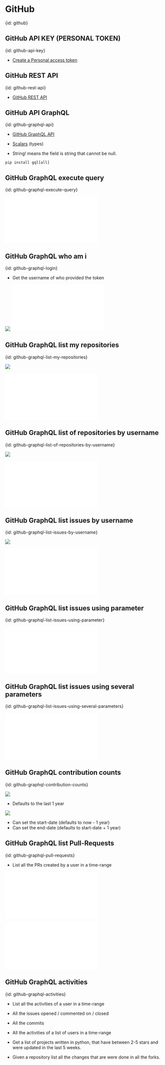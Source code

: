 # GitHub
{id: github}


## GitHub API KEY (PERSONAL TOKEN)
{id: github-api-key}

* [Create a Personal access token](https://docs.github.com/en/authentication/keeping-your-account-and-data-secure/creating-a-personal-access-token)

## GitHub REST API
{id: github-rest-api}

* [GitHub REST API](https://docs.github.com/en/rest)


## GitHub API GraphQL
{id: github-graphql-api}

* [GitHub GraphQL API](https://docs.github.com/en/graphql)

* [Scalars](https://docs.github.com/en/graphql/reference/scalars) (types)
* String!  means the field is string that cannot be null.

```
pip install gql[all]
```

## GitHub GraphQL execute query
{id: github-graphql-execute-query}

![](examples/github-graphql/run_query.py)

## GitHub GraphQL who am i
{id: github-graphql-login}

* Get the username of who provided the token

![](examples/github-graphql/login.gql)
![](examples/github-graphql/login.json)


## GitHub GraphQL list my repositories
{id: github-graphql-list-my-repositories}

![](examples/github-graphql/list_my_repositories.gql)

![](examples/github-graphql/list_my_repositories.json)


## GitHub GraphQL list of repositories by username
{id: github-graphql-list-of-repositories-by-username}

![](examples/github-graphql/list_repositories_by_username.gql)

![](examples/github-graphql/list_repositories_by_username.json)

## GitHub GraphQL list issues by username
{id: github-graphql-list-issues-by-username}

![](examples/github-graphql/list_issues_by_username.gql)

![](examples/github-graphql/list_issues_by_username.json)

## GitHub GraphQL list issues using parameter
{id: github-graphql-list-issues-using-parameter}

![](examples/github-graphql/list_issues_using_parameter.py)

## GitHub GraphQL list issues using several parameters
{id: github-graphql-list-issues-using-several-parameters}

![](examples/github-graphql/list_issues_many_parameters.py)

## GitHub GraphQL contribution counts
{id: github-graphql-contribution-counts}

![](examples/github-graphql/countributions_count.gql)

* Defaults to the last 1 year

![](examples/github-graphql/countributions_count_time_range.gql)

* Can set the start-date (defaults to now - 1 year)
* Can set the end-date (defaults to start-date + 1 year)

## GitHub GraphQL list Pull-Requests
{id: github-graphql-pull-requests}

* List all the PRs created by a user in a time-range

![](examples/github-graphql/list_pull_requests.py)

![](examples/github-graphql/list_contributions_pull_requests.py)

## GitHub GraphQL activities
{id: github-graphql-activities}


* List all the activities of a user in a time-range

* All the issues opened / commented on / closed
* All the commits

* All the activities of a list of users in a time-range


* Get a list of projects written in python, that have between 2-5 stars and were updated in the last 5 weeks.
* Given a repository list all the changes that are were done in all the forks.

